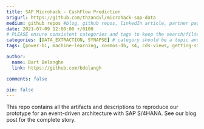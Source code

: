 ```yaml
---
title: SAP Microhack - CashFlow Prediction
origurl: https://github.com/thzandvl/microhack-sap-data
medium: github repos #blog, github repos, linkedIn article, partner pages
date: 2021-07-09 12:00:00 +/0100
# PLEASE ensure consistent categories and tags to keep the search/filtering meaningful!
categories: [DATA_EXTRACTION, SYNAPSE] # category should be a topic and sub-category primary product
tags: [power-bi, machine-learning, cosmos-db, s4, cds-views, getting-started]     # TAG names should always be lowercase

author:
  name: Bart Delanghe
  link: https://github.com/bdelangh

comments: false

pin: false
---
```


This repo contains all the artifacts and descriptions to reproduce our prototype for an event-driven architecture with SAP S/4HANA. See our blog post for the complete story.
